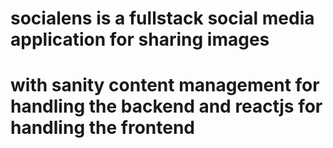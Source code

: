 # socialens is a fullstack social media application for sharing images

# with sanity content management for handling the backend and reactjs for handling the frontend
